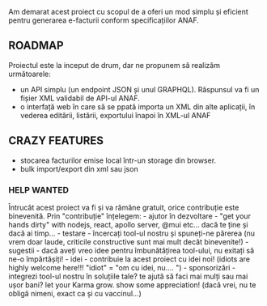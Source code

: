 Am demarat acest proiect cu scopul de a oferi un mod simplu și eficient pentru generarea e-facturii conform specificațiilor
ANAF.

## ROADMAP
Proiectul este la inceput de drum, dar ne propunem să realizăm următoarele:
- un API simplu (un endpoint JSON și unul GRAPHQL).  Răspunsul va fi un fișier XML validabil de API-ul ANAF.
- o interfață web în care să se ppată importa un XML din alte aplicații, în vederea editării, listării, exportului înapoi în XML-ul ANAF


## CRAZY FEATURES
- stocarea facturilor emise local într-un storage din browser.
- bulk import/export din xml sau json

### HELP WANTED

Întrucât acest proiect va fi și va râmâne gratuit, orice contribuție este binevenită. Prin "contribuție" înțelegem:
    - ajutor în dezvoltare - "get your hands dirty" with nodejs, react, apollo server, @mui etc... dacă te ține și dacă ai timp...
    - testare - încercați tool-ul nostru și spuneți-ne părerea (nu vrem doar laude, criticile constructive sunt mai mult decât binevenite!)
    - sugestii - dacă aveți vreo idee pentru îmbunătățirea tool-ului, nu exitați să ne-o împărtășiți!
    - idei - contribuie la acest proiect cu idei noi! (idiots are highly welcome here!!! "idiot" = "om cu idei, nu.... ")
    - sponsorizări - integrezi tool-ul nostru în soluțiile tale? te ajută să faci mai mulți sau mai ușor bani? let your Karma grow. show some appreciation! (dacă vrei, nu te obligă nimeni, exact ca și cu vaccinul...) 